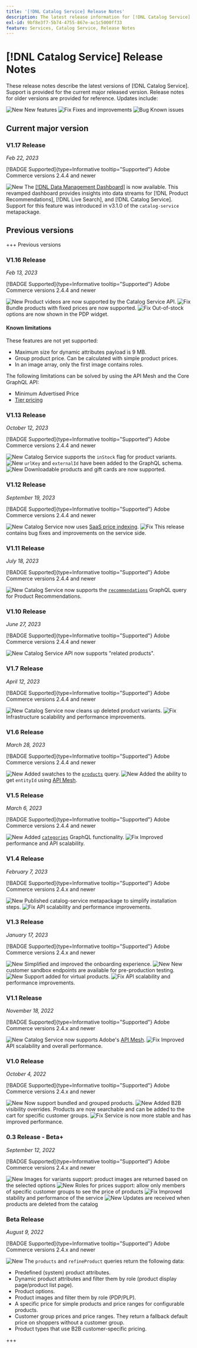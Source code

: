 ```yaml
---
title: '[!DNL Catalog Service] Release Notes'
description: The latest release information for [!DNL Catalog Service] for Adobe Commerce.
exl-id: 9bf8e3f7-5b74-4755-867e-ac1c5000ff33
feature: Services, Catalog Service, Release Notes
---
```

# [!DNL Catalog Service] Release Notes

These release notes describe the latest versions of [!DNL Catalog Service].
Support is provided for the current major released version. Release notes for older versions are provided for reference.
Updates include:

![New](../assets/new.svg) New features
![Fix](../assets/fix.svg) Fixes and improvements
![Bug](../assets/bug.svg) Known issues

## Current major version

### V1.17 Release

_Feb 22, 2023_

[!BADGE Supported]{type=Informative tooltip="Supported"} Adobe Commerce versions 2.4.4 and newer

![New](../assets/new.svg) The [[!DNL Data Management Dashboard]](https://experienceleague.adobe.com/docs/commerce-admin/systems/data-transfer/data-dashboard.html) is now available. This revamped dashboard provides insights into data streams for [!DNL Product Recommendations], [!DNL Live Search], and [!DNL Catalog Service]. Support for this feature was introduced in v3.1.0 of the `catalog-service` metapackage.

## Previous versions

+++ Previous versions

### V1.16 Release

_Feb 13, 2023_

[!BADGE Supported]{type=Informative tooltip="Supported"} Adobe Commerce versions 2.4.4 and newer

![New](../assets/new.svg) Product videos are now supported by the Catalog Service API.
![Fix](../assets/fix.svg) Bundle products with fixed prices are now supported.
![Fix](../assets/fix.svg) Out-of-stock options are now shown in the PDP widget.

#### Known limitations

These features are not yet supported:

* Maximum size for dynamic attributes payload is 9 MB.
* Group product price. Can be calculated with simple product prices.
* In an image array, only the first image contains roles.

The following limitations can be solved by using the API Mesh and the Core GraphQL API:

* Minimum Advertised Price
* [Tier pricing](mesh.md)

### V1.13 Release

_October 12, 2023_

[!BADGE Supported]{type=Informative tooltip="Supported"} Adobe Commerce versions 2.4.4 and newer

![New](../assets/new.svg) Catalog Service supports the `inStock` flag for product variants.
![New](../assets/new.svg) `urlKey` and `externalId` have been added to the GraphQL schema.
![New](../assets/new.svg) Downloadable products and gift cards are now supported.

### V1.12 Release

_September 19, 2023_

[!BADGE Supported]{type=Informative tooltip="Supported"} Adobe Commerce versions 2.4.4 and newer

![New](../assets/new.svg) Catalog Service now uses [SaaS price indexing](../price-index/price-indexing.md).
![Fix](../assets/fix.svg) This release contains bug fixes and improvements on the service side.

### V1.11 Release

_July 18, 2023_

[!BADGE Supported]{type=Informative tooltip="Supported"} Adobe Commerce versions 2.4.4 and newer

![New](../assets/new.svg) Catalog Service now supports the [`recommendations`](https://developer.adobe.com/commerce/services/graphql/recommendations/recommendations/) GraphQL query for Product Recommendations.

### V1.10 Release

_June 27, 2023_

[!BADGE Supported]{type=Informative tooltip="Supported"} Adobe Commerce versions 2.4.4 and newer

![New](../assets/new.svg) Catalog Service API now supports "related products".

### V1.7 Release

_April 12, 2023_

[!BADGE Supported]{type=Informative tooltip="Supported"} Adobe Commerce versions 2.4.4 and newer

![New](../assets/new.svg) Catalog Service now cleans up deleted product variants.
![Fix](../assets/fix.svg) Infrastructure scalability and performance improvements.

### V1.6 Release

_March 28, 2023_

[!BADGE Supported]{type=Informative tooltip="Supported"} Adobe Commerce versions 2.4.4 and newer

![New](../assets/new.svg) Added swatches to the [`products`](https://developer.adobe.com/commerce/services/graphql/catalog-service/products/) query.
![New](../assets/new.svg) Added the ability to get `entityId` using [API Mesh](mesh.md).

### V1.5 Release

_March 6, 2023_

[!BADGE Supported]{type=Informative tooltip="Supported"} Adobe Commerce versions 2.4.4 and newer

![New](../assets/new.svg) Added [`categories`](https://developer.adobe.com/commerce/services/graphql/schema/catalog-service/categories/) GraphQL functionality.
![Fix](../assets/fix.svg) Improved performance and API scalability.

### V1.4 Release

_February 7, 2023_

[!BADGE Supported]{type=Informative tooltip="Supported"} Adobe Commerce versions 2.4.x and newer

![New](../assets/new.svg) Published catalog-service metapackage to simplify installation steps.
![Fix](../assets/fix.svg) API scalability and performance improvements.

### V1.3 Release

_January 17, 2023_

[!BADGE Supported]{type=Informative tooltip="Supported"} Adobe Commerce versions 2.4.x and newer

![New](../assets/new.svg) Simplified and improved the onboarding experience.
![New](../assets/new.svg) New customer sandbox endpoints are available for pre-production testing.
![New](../assets/new.svg) Support added for virtual products.
![Fix](../assets/fix.svg) API scalability and performance improvements.

### V1.1 Release

_November 18, 2022_

[!BADGE Supported]{type=Informative tooltip="Supported"} Adobe Commerce versions 2.4.x and newer

![New](../assets/new.svg) Catalog Service now supports Adobe's [API Mesh](https://developer.adobe.com/graphql-mesh-gateway/).
![Fix](../assets/fix.svg) Improved API scalability and overall performance.

### V1.0 Release

_October 4, 2022_

[!BADGE Supported]{type=Informative tooltip="Supported"} Adobe Commerce versions 2.4.x and newer

![New](../assets/new.svg) Now support bundled and grouped products.
![New](../assets/new.svg) Added B2B visibility overrides. Products are now searchable and can be added to the cart for specific customer groups.
![Fix](../assets/fix.svg) Service is now more stable and has improved performance.

### 0.3 Release - Beta+

_September 12, 2022_

[!BADGE Supported]{type=Informative tooltip="Supported"} Adobe Commerce versions 2.4.x and newer

![New](../assets/new.svg) Images for variants support: product images are returned based on the selected options
![New](../assets/new.svg) Roles for prices support: allow only members of specific customer groups to see the price of products
![Fix](../assets/fix.svg) Improved stability and performance of the service
![New](../assets/new.svg) Updates are received when products are deleted from the catalog 

### Beta Release

_August 9, 2022_

[!BADGE Supported]{type=Informative tooltip="Supported"} Adobe Commerce versions 2.4.x and newer

![New](../assets/new.svg) The `products` and `refineProduct` queries return the following data:

* Predefined (system) product attributes.
* Dynamic product attributes and filter them by role (product display page/product list page).
* Product options.
* Product images and filter them by role (PDP/PLP).
* A specific price for simple products and price ranges for configurable products.
* Customer group prices and price ranges. They return a fallback default price on shoppers without a customer group.
* Product types that use B2B customer-specific pricing.

+++
